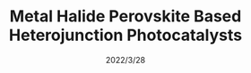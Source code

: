---
title: "Metal Halide Perovskite Based Heterojunction Photocatalysts"
collection: publications
#permalink: /publication/Alkali_additives
#excerpt: 'This paper is about the number 1. The number 2 is left for future work.'
date: 2022/3/28
venue: 'Angewandte Chemie'
paperurl: 'https://onlinelibrary.wiley.com/doi/abs/10.1002/ange.202203261'
authors: 'Haowei Huang, Davy Verhaeghe, Bo Weng, Biplab Ghosh, Hongwen Zhang, Johan Hofkens, Julian A Steele, Maarten BJ Roeffaers'
---